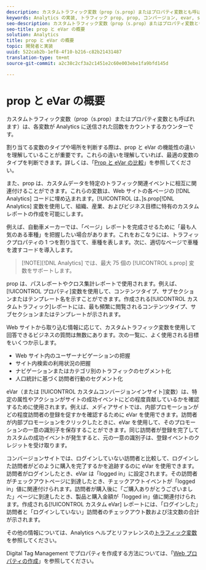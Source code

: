 ```yaml
---
description: カスタムトラフィック変数（prop（s.prop）またはプロパティ変数とも呼ばれます）は、各変数が Analytics に送信された回数をカウントするカウンターです。
keywords: Analytics の実装, トラフィック prop, prop, コンバージョン, evar, s.prop, カスタムコンバージョンインサイト, トラフィック変数
seo-description: カスタムトラフィック変数（prop（s.prop）またはプロパティ変数とも呼ばれます）は、各変数が Analytics に送信された回数をカウントするカウンターです。
seo-title: prop と eVar の概要
solution: Analytics
title: prop と eVar の概要
topic: 開発者と実装
uuid: 522cab2b-1ef8-4f10-b216-c82b21431487
translation-type: tm+mt
source-git-commit: a2c38c2cf3a2c1451e2c60e003ebe1fa9bfd145d

---
```



# prop と eVar の概要

カスタムトラフィック変数（prop（s.prop）またはプロパティ変数とも呼ばれます）は、各変数が Analytics に送信された回数をカウントするカウンターです。

割り当てる変数のタイプや場所を判断する際は、prop と eVar の機能性の違いを理解していることが重要です。これらの違いを理解していれば、最適の変数のタイプを判断できます。詳しくは、「[Prop と eVar の比較](../../../implement/analytics-terminology-basics/c-props-evars/props-vs-evars.md#concept_6E55483C1EC24566B5D3B2736E766EBC)」を参照してください。

また、prop は、カスタムデータを特定のトラフィック関連イベントに相互に関連付けることができます。これらの変数は、Web サイトの各ページの [!DNL Analytics] コードに埋め込まれます。[!UICONTROL  は、]s.prop[!DNL Analytics] 変数を使用して、組織、産業、およびビジネス目標に特有のカスタムレポートの作成を可能にします。

例えば、自動車メーカーでは、「ページ」レポートを完成させるために「最も人気のある車種」を把握したい場合があります。これをおこなうには、トラフィックプロパティの 1 つを割り当てて、車種を表します。次に、適切なページで車種を渡すコードを導入します。

> [!NOTE][!DNL Analytics] では、最大 75 個の [!UICONTROL s.prop] 変数をサポートします。

prop は、パスレポートやクロス集計レポートで使用されます。例えば、[!UICONTROL プロパティ]変数を使用して、コンテンツタイプ、サブセクションまたはテンプレート名を示すことができます。作成される[!UICONTROL カスタムトラフィック]レポートには、最も頻繁に閲覧されるコンテンツタイプ、サブセクションまたはテンプレートが示されます。

Web サイトから取り込む情報に応じて、カスタムトラフィック変数を使用して回答できるビジネスの質問は無数にあります。次の一覧に、よく使用される目標をいくつか示します。

* Web サイト内のユーザーナビゲーションの把握
* サイト内検索の利用状況の把握
* ナビゲーションまたはカテゴリ別のトラフィックのセグメント化
* 人口統計に基づく訪問者行動のセグメント化

eVar（または [!UICONTROL カスタムコンバージョンインサイト]変数）は、特定の属性やアクションがサイトの成功イベントにどの程度貢献しているかを確認するために使用されます。例えば、メディアサイトでは、内部プロモーションがどの程度訪問者の登録を促すかを確認するために eVar を使用できます。訪問者が内部プロモーションをクリックしたときに、eVar を使用して、そのプロモーションの一意の識別子を保存することができます。同じ訪問者が登録を完了してカスタムの成功イベントが発生すると、元の一意の識別子は、登録イベントのクレジットを受け取ります。

コンバージョンサイトでは、ログインしていない訪問者と比較して、ログインした訪問者がどのように購入を完了するかを追跡するのに eVar を使用できます。訪問者がログインしたとき、eVar は「logged in」に設定されます。その訪問者がチェックアウトページに到達したとき、チェックアウトイベントが「logged in」値に関連付けられます。訪問者が購入後に「ご購入ありがとうございました」ページに到達したとき、製品と購入金額が「logged in」値に関連付けられます。作成される[!UICONTROL カスタム eVar] レポートには、「ログインした」訪問者と「ログインしていない」訪問者のチェックアウト数および注文数の合計が示されます。

その他の情報については、Analytics ヘルプとリファレンスの[トラフィック変数](https://marketing.adobe.com/resources/help/en_US/reference/traffic_var.html)を参照してください。

Digital Tag Management でプロパティを作成する方法については、「[Web プロパティの作成](../../../implement/c-implement-with-dtm/t-create-web-property.md#task_960467FBB7A54499AC228CB3AA3C4123)」を参照してください。
